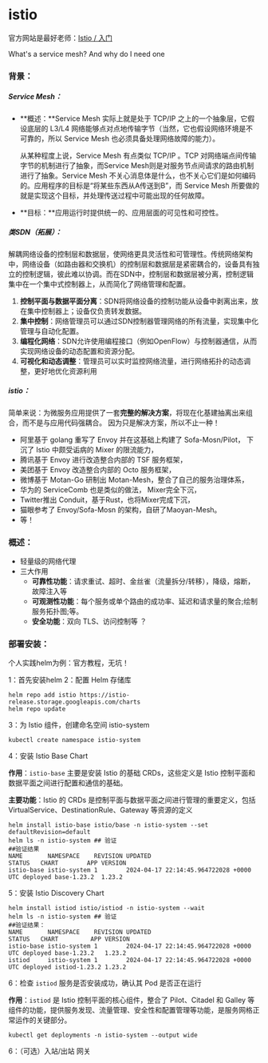 # istio

官方网站是最好老师：[Istio / 入门](https://istio.io/latest/zh/docs/ambient/getting-started/)

What's a service mesh? And why do I need one

### 背景：

##### **Service Mesh**：

- **概述：**Service Mesh 实际上就是处于 TCP/IP 之上的一个抽象层，它假设底层的 L3/L4 网络能够点对点地传输字节（当然，它也假设网络环境是不可靠的，所以 Service Mesh 也必须具备处理网络故障的能力）。

  从某种程度上说，Service Mesh 有点类似 TCP/IP 。TCP 对网络端点间传输字节的机制进行了抽象，而Service Mesh则是对服务节点间请求的路由机制进行了抽象。Service Mesh 不关心消息体是什么，也不关心它们是如何编码的。应用程序的目标是“将某些东西从A传送到B”，而 Service Mesh 所要做的就是实现这个目标，并处理传送过程中可能出现的任何故障。

- **目标：**应用运行时提供统一的、应用层面的可见性和可控性。

##### **类SDN（拓展）：**

解耦网络设备的控制层和数据层，使网络更具灵活性和可管理性。传统网络架构中，网络设备（如路由器和交换机）的控制层和数据层是紧密耦合的，设备具有独立的控制逻辑，彼此难以协调。而在SDN中，控制层和数据层被分离，控制逻辑集中在一个集中式控制器上，从而简化了网络管理和配置。

1. **控制平面与数据平面分离**：SDN将网络设备的控制功能从设备中剥离出来，放在集中控制器上；设备仅负责转发数据。
2. **集中控制**：网络管理员可以通过SDN控制器管理网络的所有流量，实现集中化管理与自动化配置。
3. **编程化网络**：SDN允许使用编程接口（例如OpenFlow）与控制器通信，从而实现网络设备的动态配置和资源分配。
4. **可视化和动态调整**：管理员可以实时监控网络流量，进行网络拓扑的动态调整，更好地优化资源利用

##### **istio**：
简单来说：为微服务应用提供了一套**完整的解决方案**，将现在化基建抽离出来组合，而不是与应用代码强耦合。
因为只是解决方案，所以不止一种！

- 阿里基于 golang 重写了 Envoy 并在这基础上构建了 Sofa-Mosn/Pilot， 下沉了 Istio 中颇受诟病的 Mixer 的限流能力，
- 腾讯基于 Envoy 进行改造整合内部的 TSF 服务框架，
- 美团基于 Envoy 改造整合内部的 Octo 服务框架，
- 微博基于 Motan-Go 研制出 Motan-Mesh，整合了自己的服务治理体系，
- 华为的 ServiceComb 也是类似的做法， Mixer完全下沉，
- Twitter推出 Conduit，基于Rust，也将Mixer完成下沉，
- 猫眼参考了 Envoy/Sofa-Mosn 的架构，自研了Maoyan-Mesh。
- 等！
### 概述：

- 轻量级的网络代理
- 三大作用
  - **可靠性功能**：请求重试、超时、金丝雀（流量拆分/转移），降级，熔断，故障注入等
  - **可观测性功能**：每个服务或单个路由的成功率、延迟和请求量的聚合;绘制服务拓扑图;等。
  - **安全功能**：双向 TLS、访问控制等  ？

### 部署安装：

个人实践helm为例：官方教程，无坑！

1：首先安装helm
2：配置 Helm 存储库

```
helm repo add istio https://istio-release.storage.googleapis.com/charts
helm repo update
```

3：为 Istio 组件，创建命名空间 istio-system

```
kubectl create namespace istio-system
```

4：安装 Istio Base Chart

**作用**：`istio-base` 主要是安装 Istio 的基础 CRDs，这些定义是 Istio 控制平面和数据平面之间进行配置和通信的基础。

**主要功能**：Istio 的 CRDs 是控制平面与数据平面之间进行管理的重要定义，包括 VirtualService、DestinationRule、Gateway 等资源的定义

```
helm install istio-base istio/base -n istio-system --set defaultRevision=default
helm ls -n istio-system ## 验证
##验证结果
NAME       NAMESPACE    REVISION UPDATED                                 STATUS   CHART        APP VERSION
istio-base istio-system 1        2024-04-17 22:14:45.964722028 +0000 UTC deployed base-1.23.2  1.23.2
```

5：安装 Istio Discovery Chart

```
helm install istiod istio/istiod -n istio-system --wait
helm ls -n istio-system ## 验证
##验证结果：
NAME       NAMESPACE    REVISION UPDATED                                 STATUS   CHART         APP VERSION
istio-base istio-system 1        2024-04-17 22:14:45.964722028 +0000 UTC deployed base-1.23.2   1.23.2
istiod     istio-system 1        2024-04-17 22:14:45.964722028 +0000 UTC deployed istiod-1.23.2 1.23.2
```

6：检查 `istiod` 服务是否安装成功，确认其 Pod 是否正在运行

**作用**：`istiod` 是 Istio 控制平面的核心组件，整合了 Pilot、Citadel 和 Galley 等组件的功能，提供服务发现、流量管理、安全性和配置管理等功能，是服务网格正常运作的关键部分。

```
kubectl get deployments -n istio-system --output wide
```

6：（可选）入站/出站 网关

